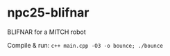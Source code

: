 # npc25-blifnar
BLIFNAR for a MITCH robot


Compile & run:
 ```c++ main.cpp -O3 -o bounce; ./bounce```
 